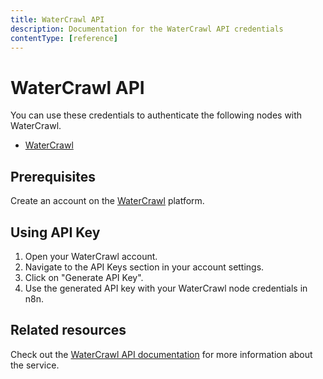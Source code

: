 ```yaml
---
title: WaterCrawl API
description: Documentation for the WaterCrawl API credentials
contentType: [reference]
---
```


# WaterCrawl API

You can use these credentials to authenticate the following nodes with WaterCrawl.

- [WaterCrawl](/integrations/builtin/app-nodes/n8n-nodes-base.waterCrawl.md)

## Prerequisites

Create an account on the [WaterCrawl](https://watercrawl.dev) platform.

## Using API Key

1. Open your WaterCrawl account.
2. Navigate to the API Keys section in your account settings.
3. Click on "Generate API Key".
4. Use the generated API key with your WaterCrawl node credentials in n8n.

## Related resources

Check out the [WaterCrawl API documentation](https://docs.watercrawl.dev) for more information about the service.
